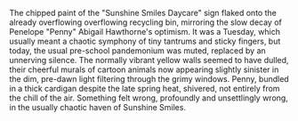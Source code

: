 The chipped paint of the "Sunshine Smiles Daycare" sign flaked onto the already overflowing overflowing recycling bin, mirroring the slow decay of Penelope "Penny" Abigail Hawthorne's optimism.  It was a Tuesday, which usually meant a chaotic symphony of tiny tantrums and sticky fingers, but today, the usual pre-school pandemonium was muted, replaced by an unnerving silence.  The normally vibrant yellow walls seemed to have dulled, their cheerful murals of cartoon animals now appearing slightly sinister in the dim, pre-dawn light filtering through the grimy windows.  Penny, bundled in a thick cardigan despite the late spring heat, shivered, not entirely from the chill of the air.  Something felt wrong, profoundly and unsettlingly wrong, in the usually chaotic haven of Sunshine Smiles.
